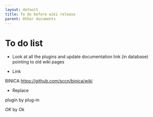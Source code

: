 ```yaml
---
layout: default
title: To do before wiki release
parent: Other documents
---
```


# To do list

- Look at all the plugins and update documentation link (in database) pointing to old wiki pages

- Link

BINICA https://github.com/sccn/binica/wiki


- Replace

plugin by plug-in

*OK* by *Ok*


